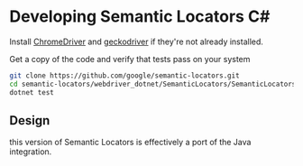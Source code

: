 # Developing Semantic Locators C#

Install
[ChromeDriver](https://chromedriver.chromium.org/getting-started) and
[geckodriver](https://github.com/mozilla/geckodriver) if they're not already
installed.

Get a copy of the code and verify that tests pass on your system

```bash
git clone https://github.com/google/semantic-locators.git
cd semantic-locators/webdriver_dotnet/SemanticLocators/SemanticLocators.Tests
dotnet test
```

## Design

this version of Semantic Locators is effectively a port of the Java integration.

